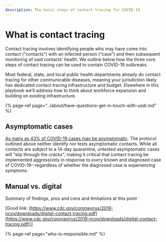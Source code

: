 ```yaml
---
description: The basic steps of contact tracing for COVID-19
---
```


# What is contact tracing

Contact tracing involves identifying people who may have come into contact \("contacts"\) with an infected person \(“case”\) and then subsequent monitoring of said contacts’ health. We outline below how the three core steps of contact tracing can be used to contain COVID-19 outbreaks.

Most federal, state, and local public health departments already do contact tracing for other communicable diseases, meaning your jurisdiction likely has dedicated contact tracing infrastructure and budget. Elsewhere in this playbook we’ll address how to think about workforce expansion and building on existing infrastructure.

{% page-ref page="../about/have-questions-get-in-touch-with-usdr.md" %}

## Asymptomatic cases

[As many as 43% of COVID-19 cases may be asymptomatic](https://www.medrxiv.org/content/10.1101/2020.04.17.20053157v1). The protocol outlined above neither identify nor tests asymptomatic contacts. While all contacts are subject to a 14-day quarantine, untested asymptomatic cases will “slip through the cracks”, making it critical that contact tracing be implemented aggressively in response to _every_ known and diagnosed case of COVID-19--regardless of whether the diagnosed case is experiencing symptoms.

## Manual vs. digital

Summary of findings, pros and cons and limitations at this point

\[Good link: [https://www.cdc.gov/coronavirus/2019-ncov/downloads/digital-contact-tracing.pdf](https://www.cdc.gov/coronavirus/2019-ncov/downloads/digital-contact-tracing.pdf)\]

{% page-ref page="who-is-responsible.md" %}

